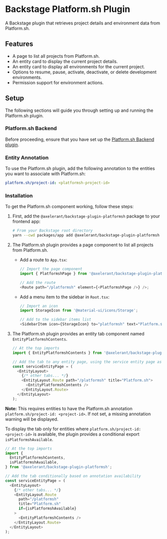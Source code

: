 # Backstage Platform.sh Plugin

A Backstage plugin that retrieves project details and environment data from Platform.sh.

## Features

- A page to list all projects from Platform.sh.
- An entity card to display the current project details.
- An entity card to display all environments for the current project.
- Options to resume, pause, activate, deactivate, or delete development environments.
- Permission support for environment actions.

## Setup

The following sections will guide you through setting up and running the Platform.sh plugin.

### Platform.sh Backend

Before proceeding, ensure that you have set up the [Platform.sh Backend plugin](https://github.com/axelerant/backstage-plugins/tree/main/plugins/platformsh-backend).

### Entity Annotation

To use the Platform.sh plugin, add the following annotation to the entities you want to associate with Platform.sh:

```yaml
platform.sh/project-id: <platformsh-project-id>
```

### Installation

To get the Platform.sh component working, follow these steps:

1. First, add the `@axelerant/backstage-plugin-platformsh` package to your frontend app:

   ```bash
   # From your Backstage root directory
   yarn --cwd packages/app add @axelerant/backstage-plugin-platformsh
   ```

2. The Platform.sh plugin provides a page component to list all projects from Platform.sh.

   - Add a route to `App.tsx`:

     ```ts
     // Import the page component
     import { PlatformshPage } from '@axelerant/backstage-plugin-platformsh';

     // Add the route
     <Route path="/platformsh" element={<PlatformshPage />} />;
     ```

   - Add a menu item to the sidebar in `Root.tsx`:

     ```ts
     // Import an icon
     import StorageIcon from '@material-ui/icons/Storage';

     // Add to the sidebar items list
     <SidebarItem icon={StorageIcon} to="platformsh" text="Platform.sh" />;
     ```

3. The Platform.sh plugin provides an entity tab component named `EntityPlatformshContents`.

   ```ts
   // At the top imports
   import { EntityPlatformshContents } from '@axelerant/backstage-plugin-platformsh';

   // Add the tab to any entity page, using the service entity page as an example.
   const serviceEntityPage = (
     <EntityLayout>
       {/* other tabs... */}
       <EntityLayout.Route path="/platformsh" title="Platform.sh">
         <EntityPlatformshContents />
       </EntityLayout.Route>
     </EntityLayout>
   );
   ```

**Note:** This requires entities to have the Platform.sh annotation `platform.sh/project-id: <project-id>`. If not set, a missing annotation warning will be displayed.

To display the tab only for entities where `platform.sh/project-id: <project-id>` is available, the plugin provides a conditional export `isPlatformshAvailable`.

```ts
// At the top imports
import {
  EntityPlatformshContents,
  isPlatformshAvailable,
} from '@axelerant/backstage-plugin-platformsh';

// Add the tab conditionally based on annotation availability
const serviceEntityPage = (
  <EntityLayout>
    {/* other tabs... */}
    <EntityLayout.Route
      path="/platformsh"
      title="Platform.sh"
      if={isPlatformshAvailable}
    >
      <EntityPlatformshContents />
    </EntityLayout.Route>
  </EntityLayout>
);
```
